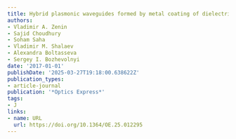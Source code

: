 ```yaml
---
title: Hybrid plasmonic waveguides formed by metal coating of dielectric ridges
authors:
- Vladimir A. Zenin
- Sajid Choudhury
- Soham Saha
- Vladimir M. Shalaev
- Alexandra Boltasseva
- Sergey I. Bozhevolnyi
date: '2017-01-01'
publishDate: '2025-03-27T19:18:00.638622Z'
publication_types:
- article-journal
publication: '*Optics Express*'
tags:
- J
links:
- name: URL
  url: https://doi.org/10.1364/OE.25.012295
---
```

